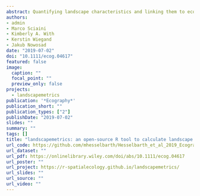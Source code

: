 ```yaml
---
abstract: Quantifying landscape characteristics and linking them to ecological processes is one of the central goals of landscape ecology. Landscape metrics are a widely used tool for the analysis of patch‐based, discrete land‐cover classes. Existing software to calculate landscape metrics has several constraints, such as being limited to a single platform, not being open‐source, or involving a complicated integration into large workflows. We present landscapemetrics, an open‐source R package that overcomes many constraints of existing landscape metric software. The package includes an extensive collection of commonly used landscape metrics in a tidy workflow. To facilitate the integration into large workflows, landscapemetrics is based on a well‐established spatial framework in R. This allows pre‐processing of land‐cover maps or further statistical analysis without importing and exporting the data from and to different software environments. Additionally, the package provides many utility functions to visualize, extract, and sample landscape metrics. Lastly, we provide building‐blocks to motivate the development and integration of new metrics in the future. We demonstrate the usage and advantages of landscapemetrics by analysing the influence of different sampling schemes on the estimation of landscape metrics. In so doing, we demonstrate the many advantages of the package, especially its easy integration into large workflows. These new developments should help with the integration of landscape analysis in ecological research, given that ecologists are increasingly using R for the statistical analysis, modelling, and visualization of spatial data.
authors:
- admin
- Marco Sciaini
- Kimberly A. With
- Kerstin Wiegand
- Jakub Nowosad
date: "2019-07-02"
doi: "10.1111/ecog.04617"
featured: false
image:
  caption: ""
  focal_point: ""
  preview_only: false
projects: 
  - landscapemetrics
publication: '*Ecography*'
publication_short: ""
publication_types: ["2"]
publishDate: "2019-07-02"
slides: ""
summary: ""
tags: []
title: "landscapemetrics: an open‐source R tool to calculate landscape metrics"
url_code: https://github.com/mhesselbarth/Hesselbarth_et_al_2019_Ecography
url_dataset: ""
url_pdf: https://onlinelibrary.wiley.com/doi/abs/10.1111/ecog.04617
url_poster: ""
url_project: https://r-spatialecology.github.io/landscapemetrics/
url_slides: ""
url_source: ""
url_video: ""
---
```

